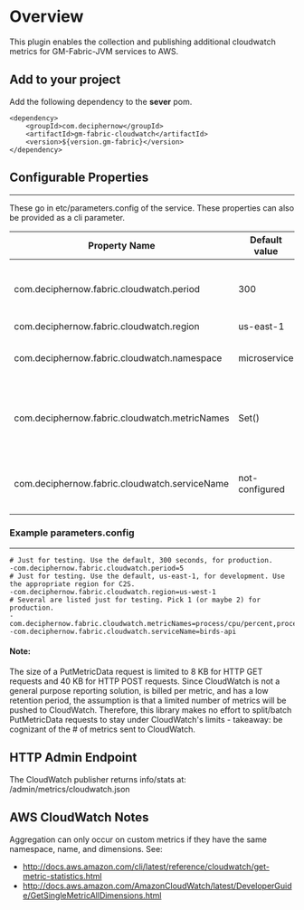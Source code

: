 # Overview

This plugin enables the collection and publishing additional cloudwatch metrics for GM-Fabric-JVM services to AWS.

## Add to your project
Add the following dependency to the __sever__ pom.

    <dependency>
        <groupId>com.deciphernow</groupId>
        <artifactId>gm-fabric-cloudwatch</artifactId>
        <version>${version.gm-fabric}</version>
    </dependency>
    
## Configurable Properties
---------------------
These go in etc/parameters.config of the service.
These properties can also be provided as a cli parameter.

| Property Name | Default value | Optional? | Description |
| --- | --- | --- | --- |
| com.deciphernow.fabric.cloudwatch.period | 300 | yes | Interval, in seconds, between publishing metrics |
| com.deciphernow.fabric.cloudwatch.region | us-east-1 | yes | AWS region |
| com.deciphernow.fabric.cloudwatch.namespace | microservice | yes | namespace to publish to cloudwatch |
| com.deciphernow.fabric.cloudwatch.metricNames | Set() | no | Set of metrics names, comma separated. See [list] |
| com.deciphernow.fabric.cloudwatch.serviceName | not-configured | yes | The name of the captured service metrics |

### Example parameters.config
---------------------
```
# Just for testing. Use the default, 300 seconds, for production.
-com.deciphernow.fabric.cloudwatch.period=5
# Just for testing. Use the default, us-east-1, for development. Use the appropriate region for C2S.
-com.deciphernow.fabric.cloudwatch.region=us-west-1
# Several are listed just for testing. Pick 1 (or maybe 2) for production.
-com.deciphernow.fabric.cloudwatch.metricNames=process/cpu/percent,process/memory/kb,process/memory/percent,srv/load,srv/request_latency_ms.p90
-com.deciphernow.fabric.cloudwatch.serviceName=birds-api
```

#### **Note:**
The size of a PutMetricData request is limited to 8 KB for HTTP GET requests and 40 KB for HTTP POST requests.
Since CloudWatch is not a general purpose reporting solution, is billed per metric, and has a low retention period, the
assumption is that a limited number of metrics will be pushed to CloudWatch. Therefore, this library makes no effort to
split/batch PutMetricData requests to stay under CloudWatch's limits - takeaway: be cognizant of the # of metrics sent
to CloudWatch.


HTTP Admin Endpoint
-------------------
The CloudWatch publisher returns info/stats at: /admin/metrics/cloudwatch.json


AWS CloudWatch Notes
--------------------
Aggregation can only occur on custom metrics if they have the same namespace, name, and dimensions. See:
- http://docs.aws.amazon.com/cli/latest/reference/cloudwatch/get-metric-statistics.html
- http://docs.aws.amazon.com/AmazonCloudWatch/latest/DeveloperGuide/GetSingleMetricAllDimensions.html